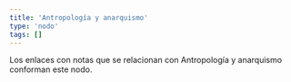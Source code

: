 ```yaml
---
title: 'Antropología y anarquismo'
type: 'nodo'
tags: []
---
```


Los enlaces con notas que se relacionan con Antropología y anarquismo conforman este nodo.